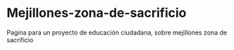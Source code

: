 # Mejillones-zona-de-sacrificio
Pagina para un proyecto de educación ciudadana, sobre mejillones zona de sacrificio
